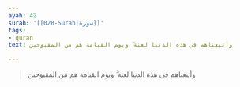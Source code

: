 ```yaml
---
ayah: 42
surah: '[[028-Surah|سورة]]'
tags:
- quran
text: وأتبعناهم في هذه الدنيا لعنة ۖ ويوم القيامة هم من المقبوحين

---
```

> وأتبعناهم في هذه الدنيا لعنة ۖ ويوم القيامة هم من المقبوحين
